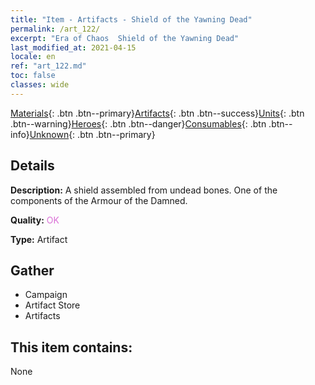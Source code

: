 ```yaml
---
title: "Item - Artifacts - Shield of the Yawning Dead"
permalink: /art_122/
excerpt: "Era of Chaos  Shield of the Yawning Dead"
last_modified_at: 2021-04-15
locale: en
ref: "art_122.md"
toc: false
classes: wide
---
```

 [Materials](/Items/){: .btn .btn--primary}[Artifacts](/Items/Artifacts/){: .btn .btn--success}[Units](/Items/Units/){: .btn .btn--warning}[Heroes](/Items/Heroes/){: .btn .btn--danger}[Consumables](/Items/Consumables/){: .btn .btn--info}[Unknown](/Items/Unknown/){: .btn .btn--primary}

## Details
 **Description:** A shield assembled from undead bones. One of the components of the Armour of the Damned.

 **Quality:** <span style="color: #DA70D6">OK</span>

 **Type:** Artifact

## Gather

*    Campaign 
*    Artifact Store 
*    Artifacts 

## This item contains:

  None

